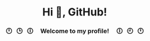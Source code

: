<h1 align="center">Hi 👋, GitHub!</h1>
<h3 align="center">🕛 &nbsp; 🕒 &nbsp; 🕕  &nbsp;&nbsp;&nbsp; Welcome to my profile! &nbsp;&nbsp;&nbsp; 🕕 &nbsp; 🕘 &nbsp; 🕛</h3>
